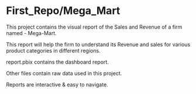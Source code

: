 # First_Repo/Mega_Mart

This project contains the visual report of the Sales and Revenue of a firm named - Mega-Mart.

This report will help the firm to understand its Revenue and sales for various product categories in different regions. 

report.pbix contains the dashboard report.

Other files contain raw data used in this project.

Reports are interactive & easy to navigate.
